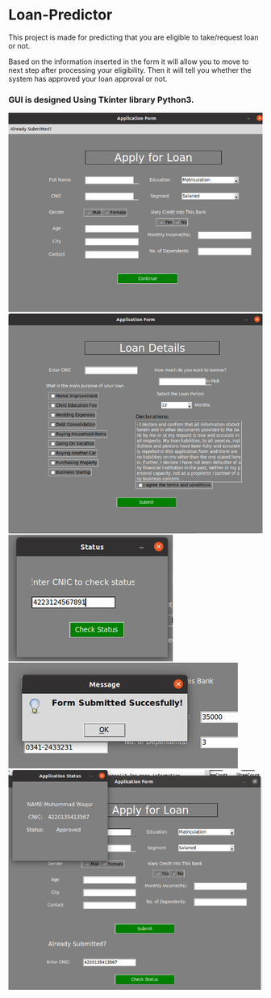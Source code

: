 # Loan-Predictor
This project is made for predicting that you are eligible to take/request loan or not.

Based on the information inserted in the form it will allow you to move to next step after processing your eligibility. Then it will tell you whether the system has approved your loan approval or not.
<h3>GUI is designed Using Tkinter library Python3.</h3>
<div align="column">
  <img src="1.png" alt="Pic-1">
  <img src="2.png" alt="Pic-2">
  <img src="3.png" alt="Pic-3">
  <img src="4.png" alt="Pic-4">
  <img src="5.png" alt="Pic-5">
  </div>
